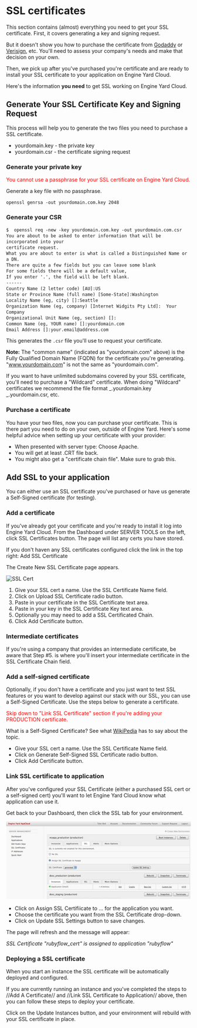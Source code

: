# SSL certificates

This section contains (almost) everything you need to get your SSL certificate.  First, it covers generating a key and signing request.  

But it doesn't show you how to purchase the certificate from [Godaddy](http://www.godaddy.com) or [Verisign](http://www.verisign.com), etc.  You'll need to assess your company's needs and make that decision on your own.

Then, we pick up after you've purchased you're certificate and are ready to install your SSL certificate to your application on Engine Yard Cloud.

Here's the information **you need** to get SSL working on Engine Yard Cloud.

## Generate Your SSL Certificate Key and Signing Request

This process will help you to generate the two files you need to purchase a SSL certificate.

  * yourdomain.key - the private key
  * yourdomain.csr - the certificate signing request

### Generate your private key

<html><span style="color:red;">You cannot use a passphrase for your SSL certificate on Engine Yard Cloud.</span></html>

Generate a key file with no passphrase.

    openssl genrsa -out yourdomain.com.key 2048

### Generate your CSR


    $  openssl req -new -key yourdomain.com.key -out yourdomain.com.csr
    You are about to be asked to enter information that will be incorporated into your
    certificate request.
    What you are about to enter is what is called a Distinguished Name or a DN.
    There are quite a few fields but you can leave some blank
    For some fields there will be a default value,
    If you enter '.', the field will be left blank.
    ------
    Country Name (2 letter code) [AU]:US
    State or Province Name (full name) [Some-State]:Washington
    Locality Name (eg, city) []:Seattle
    Organization Name (eg, company) [Internet Widgits Pty Ltd]:  Your Company
    Organizational Unit Name (eg, section) []:
    Common Name (eg, YOUR name) []:yourdomain.com
    Email Address []:your.email@address.com


This generates the `.csr` file you'll use to request your certificate.

**Note:** The "common name" (indicated as "yourdomain.com" above) is the Fully Qualified Domain Name (FQDN) for the certificate you're generating.  <nowiki>"www.yourdomain.com" is not the same as "yourdomain.com".</nowiki>

If you want to have unlimited subdomains covered by your SSL certificate, you'll need to purchase a "Wildcard" certificate.  When doing "Wildcard" certificates we recommend the file format _.yourdomain.key _.yourdomain.csr, etc.

### Purchase a certificate

You have your two files, now you can purchase your certificate.  This is there part you need to do on your own, outside of Engine Yard.  Here's some helpful advice when setting up your certificate with your provider:

  * When presented with server type: Choose Apache.
  * You will get at least .CRT file back.
  * You might also get a "certificate chain file".  Make sure to grab this.

## Add SSL to your application

You can either use an SSL certificate you've purchased or have us generate a Self-Signed certificate (for testing).

### Add a certificate

If you've already got your certificate and you're ready to install it log into Engine Yard Cloud. From the Dashboard under SERVER TOOLS on the left, click SSL Certificates button.  The page will list any certs you have stored.

If you don't haven any SSL certificates configured click the link in the top right: Add SSL Certificate

The Create New SSL Certificate page appears.

![SSL Cert](images/appcloudsslcertificates.png)

  1. Give your SSL cert a name.  Use the SSL Certificate Name field.
  2. Click on Upload SSL Certificate radio button.
  3. Paste in your certificate in the SSL Certificate text area.
  4. Paste in your key in the SSL Certificate Key text area.
  5. Optionally you may need to add a SSL Certificated Chain.
  6. Click Add Certificate button.

### Intermediate certificates

If you're using a company that provides an intermediate certificate, be aware that Step #5. is where you'll insert your intermediate certificate in the SSL Certificate Chain field.

### Add a self-signed certificate

Optionally, if you don't have a certificate and you just want to test SSL features or you want to develop against our stack with our SSL, you can use a Self-Signed Certificate.  Use the steps below to generate a certificate.

<html><span style="color:red;">Skip down to "Link SSL Certificate" section if you're adding your PRODUCTION certificate.</span></html>

What is a Self-Signed Certificate?  See what [WikiPedia](http://en.wikipedia.org/wiki/Self-signed_certificate) has to say about the topic.

  - Give your SSL cert a name.  Use the SSL Certificate Name field.
  - Click on Generate Self-Signed SSL Certificate radio button.
  - Click Add Certificate button.

### Link SSL certificate to application

After you've configured your SSL Certificate (either a purchased SSL cert or a self-signed cert) you'll want to let Engine Yard Cloud know what application can use it.

Get back to your Dashboard, then click the SSL tab for your environment.

![SSL Tab](images/ssl_tab.jpg)

  - Click on Assign SSL Certifiicate to ...  for the application you want.
  - Choose the certificate you want from the SSL Certificate drop-down.
  - Click on Update SSL Settings button to save changes.

The page will refresh and the message will appear:

*SSL Certificate "rubyflow_cert" is assigned to application "rubyflow"*

### Deploying a SSL certificate

When you start an instance the SSL certificate will be automatically deployed and configured.

If you are currently running an instance and you've completed the steps to //Add A Certificate// and //Link SSL Certificate to Application// above, then you can follow these steps to deploy your certificate.

Click on the Update Instances button, and your environment will rebuild with your SSL certificate in place.
